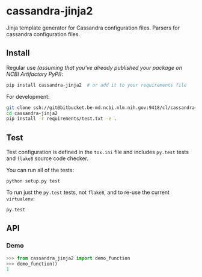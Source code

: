# cassandra-jinja2

Jinja template generator for Cassandra configuration files.
Parsers for cassandra configuration files.

## Install

Regular use _(assuming that you've already published your package on NCBI Artifactory PyPI)_:

```sh
pip install cassandra-jinja2  # or add it to your requirements file
```

For development:

```sh
git clone ssh://git@bitbucket.be-md.ncbi.nlm.nih.gov:9418/cl/cassandra-jinja2.git
cd cassandra-jinja2
pip install -r requirements/test.txt -e .
```

## Test

Test configuration is defined in the `tox.ini` file and includes `py.test` tests
and `flake8` source code checker.

You can run all of the tests:

```
python setup.py test
```

To run just the `py.test` tests, not `flake8`, and to re-use the current `virtualenv`:

```sh
py.test
```

## API

### Demo

```python
>>> from cassandra_jinja2 import demo_function
>>> demo_function()
1

```
